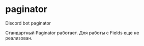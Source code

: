 # paginator
Discord bot paginator

Стандартный Paginator работает. 
Для работы с Fields еще не реализован.
